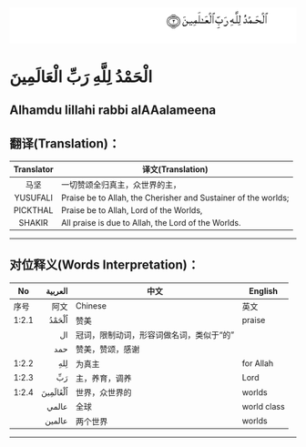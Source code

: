 ![001:002](images/001_002.gif)

#  الْحَمْدُ لِلَّهِ رَبِّ الْعَالَمِينَ 

## Alhamdu lillahi rabbi alAAalameena

## 翻译(Translation)：

| Translator | 译文(Translation)                                            |
| :--------: | ------------------------------------------------------------ |
|    马坚    | 一切赞颂全归真主，众世界的主，                               |
|  YUSUFALI  | Praise be to Allah, the Cherisher and Sustainer of the worlds; |
|  PICKTHAL  | Praise be to Allah, Lord of the Worlds,                      |
|   SHAKIR   | All praise is due to Allah, the Lord of the Worlds.          |

---

## 对位释义(Words Interpretation)：

| No    |  العربية | 中文                                     | English     |
| ----- | -------: | ---------------------------------------- | ----------- |
| 序号  |     阿文 | Chinese                                  | 英文        |
| 1:2.1 |    اُلْحَمْدُ | 赞美                                     | praise      |
|       |       ال | 冠词，限制动词，形容词做名词，类似于“的” |             |
|       |      حمد | 赞美，赞颂，感谢                         |             |
| 1:2.2 |      لِلهِ | 为真主                                   | for Allah   |
| 1:2.3 |       رَبِّ | 主，养育，调养                           | Lord        |
| 1:2.4 | اُلْعَٰالَمِينَ | 世界，众世界的                           | worlds      |
|       |    عالمي | 全球                                     | world class |
|       |   عالمين | 两个世界                                 | worlds      |

---
